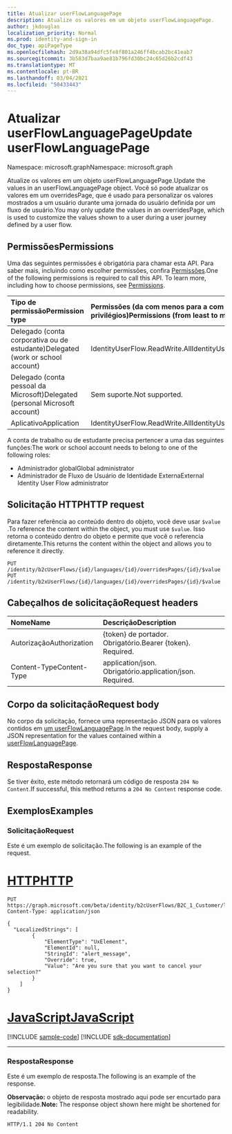 ```yaml
---
title: Atualizar userFlowLanguagePage
description: Atualize os valores em um objeto userFlowLanguagePage.
author: jkdouglas
localization_priority: Normal
ms.prod: identity-and-sign-in
doc_type: apiPageType
ms.openlocfilehash: 2d9a38a94dfc5fe8f801a246ff4bcab2bc41eab7
ms.sourcegitcommit: 3b583d7baa9ae81b796fd30bc24c65d26b2cdf43
ms.translationtype: MT
ms.contentlocale: pt-BR
ms.lasthandoff: 03/04/2021
ms.locfileid: "50433443"
---
```

# <a name="update-userflowlanguagepage"></a><span data-ttu-id="67529-103">Atualizar userFlowLanguagePage</span><span class="sxs-lookup"><span data-stu-id="67529-103">Update userFlowLanguagePage</span></span>

<span data-ttu-id="67529-104">Namespace: microsoft.graph</span><span class="sxs-lookup"><span data-stu-id="67529-104">Namespace: microsoft.graph</span></span>

<span data-ttu-id="67529-105">Atualize os valores em um objeto userFlowLanguagePage.</span><span class="sxs-lookup"><span data-stu-id="67529-105">Update the values in an userFlowLanguagePage object.</span></span> <span data-ttu-id="67529-106">Você só pode atualizar os valores em um overridesPage, que é usado para personalizar os valores mostrados a um usuário durante uma jornada do usuário definida por um fluxo de usuário.</span><span class="sxs-lookup"><span data-stu-id="67529-106">You may only update the values in an overridesPage, which is used to customize the values shown to a user during a user journey defined by a user flow.</span></span>

## <a name="permissions"></a><span data-ttu-id="67529-107">Permissões</span><span class="sxs-lookup"><span data-stu-id="67529-107">Permissions</span></span>

<span data-ttu-id="67529-p102">Uma das seguintes permissões é obrigatória para chamar esta API. Para saber mais, incluindo como escolher permissões, confira [Permissões](/graph/permissions-reference).</span><span class="sxs-lookup"><span data-stu-id="67529-p102">One of the following permissions is required to call this API. To learn more, including how to choose permissions, see [Permissions](/graph/permissions-reference).</span></span>

|<span data-ttu-id="67529-110">Tipo de permissão</span><span class="sxs-lookup"><span data-stu-id="67529-110">Permission type</span></span>      | <span data-ttu-id="67529-111">Permissões (da com menos para a com mais privilégios)</span><span class="sxs-lookup"><span data-stu-id="67529-111">Permissions (from least to most privileged)</span></span>              |
|:--------------------|:---------------------------------------------------------|
|<span data-ttu-id="67529-112">Delegado (conta corporativa ou de estudante)</span><span class="sxs-lookup"><span data-stu-id="67529-112">Delegated (work or school account)</span></span>|<span data-ttu-id="67529-113">IdentityUserFlow.ReadWrite.All</span><span class="sxs-lookup"><span data-stu-id="67529-113">IdentityUserFlow.ReadWrite.All</span></span>|
|<span data-ttu-id="67529-114">Delegado (conta pessoal da Microsoft)</span><span class="sxs-lookup"><span data-stu-id="67529-114">Delegated (personal Microsoft account)</span></span>| <span data-ttu-id="67529-115">Sem suporte.</span><span class="sxs-lookup"><span data-stu-id="67529-115">Not supported.</span></span>|
|<span data-ttu-id="67529-116">Aplicativo</span><span class="sxs-lookup"><span data-stu-id="67529-116">Application</span></span>|<span data-ttu-id="67529-117">IdentityUserFlow.ReadWrite.All</span><span class="sxs-lookup"><span data-stu-id="67529-117">IdentityUserFlow.ReadWrite.All</span></span>|

<span data-ttu-id="67529-118">A conta de trabalho ou de estudante precisa pertencer a uma das seguintes funções:</span><span class="sxs-lookup"><span data-stu-id="67529-118">The work or school account needs to belong to one of the following roles:</span></span>

* <span data-ttu-id="67529-119">Administrador global</span><span class="sxs-lookup"><span data-stu-id="67529-119">Global administrator</span></span>
* <span data-ttu-id="67529-120">Administrador de Fluxo de Usuário de Identidade Externa</span><span class="sxs-lookup"><span data-stu-id="67529-120">External Identity User Flow administrator</span></span>

## <a name="http-request"></a><span data-ttu-id="67529-121">Solicitação HTTP</span><span class="sxs-lookup"><span data-stu-id="67529-121">HTTP request</span></span>

<span data-ttu-id="67529-122">Para fazer referência ao conteúdo dentro do objeto, você deve usar `$value` .</span><span class="sxs-lookup"><span data-stu-id="67529-122">To reference the content within the object, you must use `$value`.</span></span> <span data-ttu-id="67529-123">Isso retorna o conteúdo dentro do objeto e permite que você o referencia diretamente.</span><span class="sxs-lookup"><span data-stu-id="67529-123">This returns the content within the object and allows you to reference it directly.</span></span>

<!-- {
  "blockType": "ignored"
}
-->

``` http
PUT /identity/b2cUserFlows/{id}/languages/{id}/overridesPages/{id}/$value
PUT /identity/b2xUserFlows/{id}/languages/{id}/overridesPages/{id}/$value
```

## <a name="request-headers"></a><span data-ttu-id="67529-124">Cabeçalhos de solicitação</span><span class="sxs-lookup"><span data-stu-id="67529-124">Request headers</span></span>

|<span data-ttu-id="67529-125">Nome</span><span class="sxs-lookup"><span data-stu-id="67529-125">Name</span></span>|<span data-ttu-id="67529-126">Descrição</span><span class="sxs-lookup"><span data-stu-id="67529-126">Description</span></span>|
|:---|:---|
|<span data-ttu-id="67529-127">Autorização</span><span class="sxs-lookup"><span data-stu-id="67529-127">Authorization</span></span>|<span data-ttu-id="67529-p104">{token} de portador. Obrigatório.</span><span class="sxs-lookup"><span data-stu-id="67529-p104">Bearer {token}. Required.</span></span>|
|<span data-ttu-id="67529-130">Content-Type</span><span class="sxs-lookup"><span data-stu-id="67529-130">Content-Type</span></span>|<span data-ttu-id="67529-p105">application/json. Obrigatório.</span><span class="sxs-lookup"><span data-stu-id="67529-p105">application/json. Required.</span></span>|

## <a name="request-body"></a><span data-ttu-id="67529-133">Corpo da solicitação</span><span class="sxs-lookup"><span data-stu-id="67529-133">Request body</span></span>

<span data-ttu-id="67529-134">No corpo da solicitação, fornece uma representação JSON para os valores contidos em [um userFlowLanguagePage](../resources/userflowlanguagepage.md).</span><span class="sxs-lookup"><span data-stu-id="67529-134">In the request body, supply a JSON representation for the values contained within a [userFlowLanguagePage](../resources/userflowlanguagepage.md).</span></span>

## <a name="response"></a><span data-ttu-id="67529-135">Resposta</span><span class="sxs-lookup"><span data-stu-id="67529-135">Response</span></span>

<span data-ttu-id="67529-136">Se tiver êxito, este método retornará um código de resposta `204 No Content`.</span><span class="sxs-lookup"><span data-stu-id="67529-136">If successful, this method returns a `204 No Content` response code.</span></span>

## <a name="examples"></a><span data-ttu-id="67529-137">Exemplos</span><span class="sxs-lookup"><span data-stu-id="67529-137">Examples</span></span>

### <a name="request"></a><span data-ttu-id="67529-138">Solicitação</span><span class="sxs-lookup"><span data-stu-id="67529-138">Request</span></span>

<span data-ttu-id="67529-139">Este é um exemplo de solicitação.</span><span class="sxs-lookup"><span data-stu-id="67529-139">The following is an example of the request.</span></span>


# <a name="http"></a>[<span data-ttu-id="67529-140">HTTP</span><span class="sxs-lookup"><span data-stu-id="67529-140">HTTP</span></span>](#tab/http)
<!-- {
  "blockType": "request",
  "name": "update_overridespages"
}
-->

``` http
PUT https://graph.microsoft.com/beta/identity/b2cUserFlows/B2C_1_Customer/languages/en/overridesPages/phonefactor/$value
Content-Type: application/json

{
  "LocalizedStrings": [
        {
            "ElementType": "UxElement",
            "ElementId": null,
            "StringId": "alert_message",
            "Override": true,
            "Value": "Are you sure that you want to cancel your selection?"
        }
    ]
}
```
# <a name="javascript"></a>[<span data-ttu-id="67529-141">JavaScript</span><span class="sxs-lookup"><span data-stu-id="67529-141">JavaScript</span></span>](#tab/javascript)
[!INCLUDE [sample-code](../includes/snippets/javascript/update-overridespages-javascript-snippets.md)]
[!INCLUDE [sdk-documentation](../includes/snippets/snippets-sdk-documentation-link.md)]

---


### <a name="response"></a><span data-ttu-id="67529-142">Resposta</span><span class="sxs-lookup"><span data-stu-id="67529-142">Response</span></span>

<span data-ttu-id="67529-143">Este é um exemplo de resposta.</span><span class="sxs-lookup"><span data-stu-id="67529-143">The following is an example of the response.</span></span>

<span data-ttu-id="67529-144">**Observação:** o objeto de resposta mostrado aqui pode ser encurtado para legibilidade.</span><span class="sxs-lookup"><span data-stu-id="67529-144">**Note:** The response object shown here might be shortened for readability.</span></span>
<!-- {
  "blockType": "response",
  "truncated": true
}
-->

``` http
HTTP/1.1 204 No Content
```
